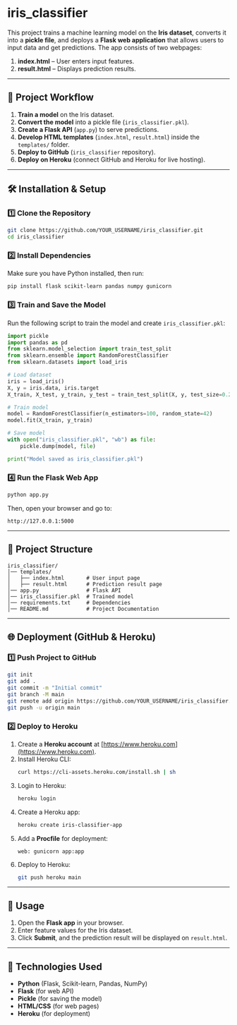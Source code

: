 # iris_classifier

This project trains a machine learning model on the **Iris dataset**, converts it into a **pickle file**, and deploys a **Flask web application** that allows users to input data and get predictions. The app consists of two webpages:  
1. **index.html** – User enters input features.  
2. **result.html** – Displays prediction results.

---

## 🚀 Project Workflow  
1. **Train a model** on the Iris dataset.  
2. **Convert the model** into a pickle file (`iris_classifier.pkl`).  
3. **Create a Flask API** (`app.py`) to serve predictions.  
4. **Develop HTML templates** (`index.html`, `result.html`) inside the `templates/` folder.  
5. **Deploy to GitHub** (`iris_classifier` repository).  
6. **Deploy on Heroku** (connect GitHub and Heroku for live hosting).  

---

## 🛠️ Installation & Setup  
### **1️⃣ Clone the Repository**  
```bash
git clone https://github.com/YOUR_USERNAME/iris_classifier.git
cd iris_classifier
```

### **2️⃣ Install Dependencies**  
Make sure you have Python installed, then run:  
```bash
pip install flask scikit-learn pandas numpy gunicorn
```

### **3️⃣ Train and Save the Model**  
Run the following script to train the model and create `iris_classifier.pkl`:  
```python
import pickle
import pandas as pd
from sklearn.model_selection import train_test_split
from sklearn.ensemble import RandomForestClassifier
from sklearn.datasets import load_iris

# Load dataset
iris = load_iris()
X, y = iris.data, iris.target
X_train, X_test, y_train, y_test = train_test_split(X, y, test_size=0.2, random_state=42)

# Train model
model = RandomForestClassifier(n_estimators=100, random_state=42)
model.fit(X_train, y_train)

# Save model
with open("iris_classifier.pkl", "wb") as file:
    pickle.dump(model, file)

print("Model saved as iris_classifier.pkl")
```

### **4️⃣ Run the Flask Web App**  
```bash
python app.py
```
Then, open your browser and go to:  
```
http://127.0.0.1:5000
```

---

## 📁 Project Structure  
```
iris_classifier/
│── templates/
│   ├── index.html       # User input page
│   ├── result.html      # Prediction result page
│── app.py               # Flask API
│── iris_classifier.pkl  # Trained model
│── requirements.txt     # Dependencies
│── README.md            # Project Documentation
```

---

## 🌐 Deployment (GitHub & Heroku)  
### **1️⃣ Push Project to GitHub**
```bash
git init
git add .
git commit -m "Initial commit"
git branch -M main
git remote add origin https://github.com/YOUR_USERNAME/iris_classifier.git
git push -u origin main
```

### **2️⃣ Deploy to Heroku**
1. Create a **Heroku account** at [https://www.heroku.com](https://www.heroku.com).  
2. Install Heroku CLI:  
   ```bash
   curl https://cli-assets.heroku.com/install.sh | sh
   ```
3. Login to Heroku:  
   ```bash
   heroku login
   ```
4. Create a Heroku app:  
   ```bash
   heroku create iris-classifier-app
   ```
5. Add a **Procfile** for deployment:  
   ```
   web: gunicorn app:app
   ```
6. Deploy to Heroku:  
   ```bash
   git push heroku main
   ```

---

## 🎯 Usage  
1. Open the **Flask app** in your browser.  
2. Enter feature values for the Iris dataset.  
3. Click **Submit**, and the prediction result will be displayed on `result.html`.  

---

## 📌 Technologies Used  
- **Python** (Flask, Scikit-learn, Pandas, NumPy)  
- **Flask** (for web API)  
- **Pickle** (for saving the model)  
- **HTML/CSS** (for web pages)  
- **Heroku** (for deployment)  
